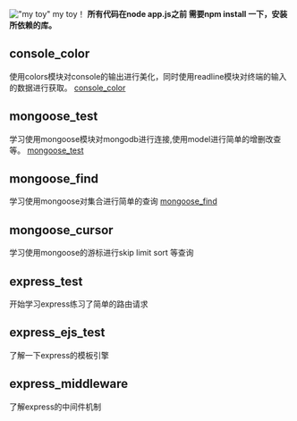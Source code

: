 !["my toy"](https://img.shields.io/badge/magicw-toy-green.svg)
my toy！
**所有代码在node app.js之前 需要npm install 一下，安装所依赖的库。**

## console_color
使用colors模块对console的输出进行美化，同时使用readline模块对终端的输入的数据进行获取。
[console_color](https://code.csdn.net/a912293097/nodejstoys/tree/master/consol_colors)

## mongoose_test
学习使用mongoose模块对mongodb进行连接,使用model进行简单的增删改查等。
[mongoose_test](https://code.csdn.net/a912293097/nodejstoys/tree/master/mongoose_test)

## mongoose_find
学习使用mongoose对集合进行简单的查询
[mongoose_find](https://code.csdn.net/a912293097/nodejstoys/tree/master/mongoose_find)

## mongoose_cursor
学习使用mongoose的游标进行skip limit sort 等查询

## express_test
开始学习express练习了简单的路由请求

## express_ejs_test
了解一下express的模板引擎

## express_middleware
了解express的中间件机制
